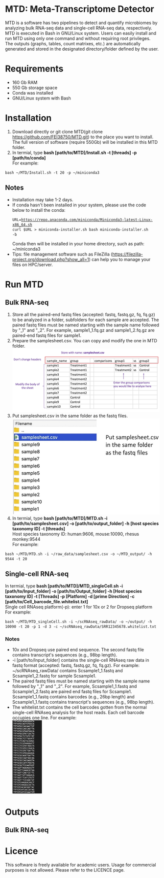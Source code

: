 # MTD: Meta-Transcriptome Detector
MTD is a software has two pipelines to detect and quantify microbiomes by analyzing bulk RNA-seq data and single-cell RNA-seq data, respectively. MTD is executed in Bash in GNU/Linux system. Users can easily install and run MTD using only one command and without requiring root privileges. The outputs (graphs, tables, count matrixes, etc.) are automatically generated and stored in the designated directory/folder defined by the user.
# Requirements
* 160 Gb RAM
* 550 Gb storage space
* Conda was installed
* GNU/Linux system with Bash
# Installation
1. Download directly or git clone MTD(git clone https://github.com/FEI38750/MTD.git) to the place you want to install. The full version of software (require 550Gb) will be installed in this MTD folder.
2. In termial, type **bash [path/to/MTD]/Install.sh -t [threads] -p [path/to/conda]**\
For example:
<pre><code>bash ~/MTD/Install.sh -t 20 -p ~/miniconda3
</code></pre>
## Notes
* Installation may take 1-2 days.
* If conda hasn't been installed in your system, please use the code below to install the conda:
<addr><pre><code>URL=https://repo.anaconda.com/miniconda/Miniconda3-latest-Linux-x86_64.sh
curl $URL > miniconda-installer.sh
bash miniconda-installer.sh -b</code></pre>
Conda then will be installed in your home directory, such as path: ~/miniconda3
* Tips: file management software such as FileZilla (https://filezilla-project.org/download.php?show_all=1) can help you to manage your files on HPC/server.
# Run MTD
## Bulk RNA-seq
1. Store all the paired-end fastq files (accepted: fastq, fastq.gz, fq, fq.gz) to be analyzed in a folder, subfolders for each sample are accepted.
  The paired fastq files must be named starting with the sample name followed by "_1" and "_2". For example, sample1_1.fq.gz and sample1_2.fq.gz are paired-end fastq files for sample1.
2. Prepare the samplesheet.csv. You can copy and modify the one in MTD folder.
  ![image1](https://github.com/FEI38750/MTD/blob/main/Img/Tutorial1.jpg)
3. Put samplesheet.csv in the same folder as the fastq files.
  ![image2](https://github.com/FEI38750/MTD/blob/main/Img/Tutorial2.jpg)
4. In termial, type **bash [path/to/MTD]/MTD.sh -i [path/to/samplesheet.csv] -o [path/to/output_folder] -h [host species taxonomy ID] -t [threads]**\
Host species taxonomy ID: human:9606, mouse:10090, rhesus monkey:9544\
For example:
<pre><code>bash ~/MTD/MTD.sh -i ~/raw_data/samplesheet.csv -o ~/MTD_output/ -h 9544 -t 20</code></pre>
## Single-cell RNA-seq
In termial, type **bash [path/to/MTD]/MTD_singleCell.sh -i [path/to/Input_folder] -o [path/to/Output_folder] -h [Host species taxonomy ID] -t [Threads] -p [Platform] -d [prime Direction] -c [path/to/Cell_barcode_file.whitelist.txt]**\
  Single cell RNAseq platform(-p): enter 1 for 10x or 2 for Dropseq platform\
  For example:
<pre><code>bash ~/MTD/MTD_singleCell.sh -i ~/scRNAseq_rawData/ -o ~/output/ -h 10090 -t 20 -p 1 -d 3 -c ~/scRNAseq_rawData/SRR12345678.whitelist.txt</code></pre>
### Notes
* 10x and Dropseq use paired end sequence. The second fastq file contains transcript's sequences (e.g., 98bp length).
* -i [path/to/Input_folder] contains the single-cell RNAseq raw data in fastq format (accepted: fastq, fastq.gz, fq, fq.gz). For example: ~/scRNAseq_rawData/ contains Scsample1_1.fastq and Scsample1_2.fastq for sample Scsample1.
* The paired fastq files must be named starting with the sample name followed by "_1" and "_2". For example, Scsample1_1.fastq and Scsample1_2.fastq are paired end fastq files for Scsample1. Scsample1_1.fastq contains barcodes (e.g., 26bp length) and Scsample1_1.fastq contains transcript's sequences (e.g., 98bp length).
* The whitelist.txt contains the cell barcodes gotten from the normal single-cell RNAseq analysis for the host reads. Each cell barcode occupies one line. For example:\
  <img src="https://github.com/FEI38750/MTD/blob/main/Img/whitelist_img.png" width=20% height=20%>
  
# Outputs
  ## Bulk RNA-seq
  
# Licence
This software is freely available for academic users. Usage for commercial purposes is not allowed. Please refer to the LICENCE page.
